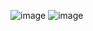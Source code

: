 ![image](https://github.com/Jhon11Flores/Reconocimientofacial/assets/151757787/9586f436-bee4-44e3-ab06-107193ba7f3c)
![image](https://github.com/Jhon11Flores/Reconocimientofacial/assets/151757787/d39dfc6c-69a0-4435-a63d-228bee02c261)
